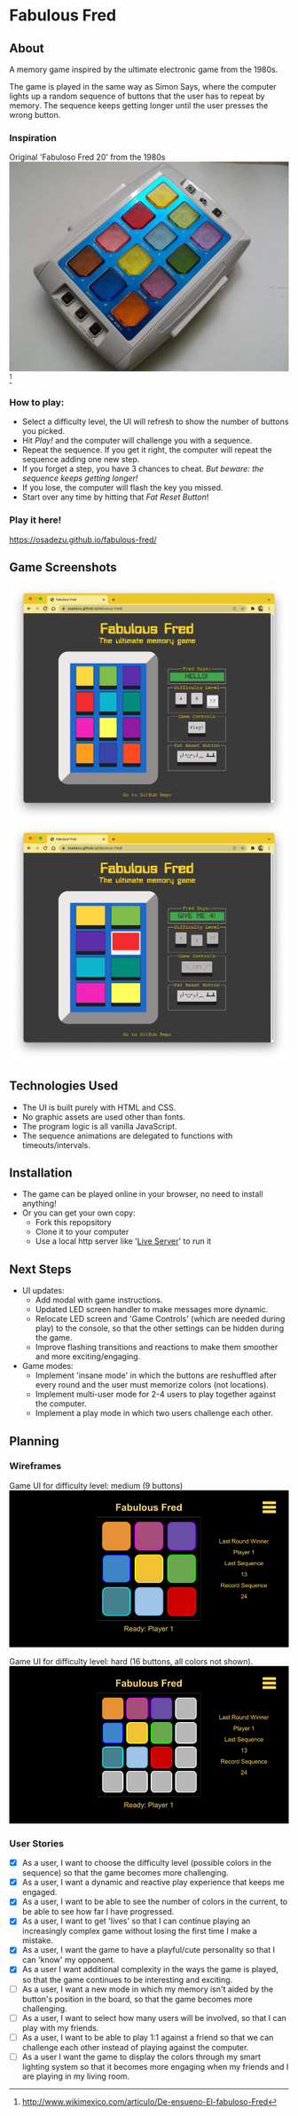 # Fabulous Fred

## About

A memory game inspired by the ultimate electronic game from the 1980s.

The game is played in the same way as Simon Says, where the computer lights up a random sequence of buttons that the user has to repeat by memory. The sequence keeps getting longer until the user presses the wrong button.

### Inspiration

Original 'Fabuloso Fred 20' from the 1980s
![Original 'Fabuloso Fred 20' from the 1980s](./planning/reference/Fabuloso-Fred-20.jpg)[^source]

### How to play:

- Select a difficulty level, the UI will refresh to show the number of buttons you picked.
- Hit _Play!_ and the computer will challenge you with a sequence.
- Repeat the sequence. If you get it right, the computer will repeat the sequence adding one new step.
- If you forget a step, you have 3 chances to cheat. _But beware: the sequence keeps getting longer!_
- If you lose, the computer will flash the key you missed.
- Start over any time by hitting that _Fat Reset Button_!

### Play it here!

https://osadezu.github.io/fabulous-fred/

## Game Screenshots

![View of main play screen](./planning/screenshots/fabulous-fred-screenshot-01.png)
![View of play screen with 8 buttons and illuminated gem](./planning/screenshots/fabulous-fred-screenshot-02.png)

## Technologies Used

- The UI is built purely with HTML and CSS.
- No graphic assets are used other than fonts.
- The program logic is all vanilla JavaScript.
- The sequence animations are delegated to functions with timeouts/intervals.

## Installation

- The game can be played online in your browser, no need to install anything!
- Or you can get your own copy:
  - Fork this repopsitory
  - Clone it to your computer
  - Use a local http server like '[Live Server](https://marketplace.visualstudio.com/items?itemName=ritwickdey.LiveServer)' to run it

## Next Steps

- UI updates:
  - Add modal with game instructions.
  - Updated LED screen handler to make messages more dynamic.
  - Relocate LED screen and 'Game Controls' (which are needed during play) to the console, so that the other settings can be hidden during the game.
  - Improve flashing transitions and reactions to make them smoother and more exciting/engaging.
- Game modes:
  - Implement 'insane mode' in which the buttons are reshuffled after every round and the user must memorize colors (not locations).
  - Implement multi-user mode for 2-4 users to play together against the computer.
  - Implement a play mode in which two users challenge each other.

## Planning

### Wireframes

Game UI for difficulty level: medium (9 buttons)
![wireframe-01](./planning/wireframes/wireframe-01.png)

Game UI for difficulty level: hard (16 buttons, all colors not shown).
![wireframe-02](./planning/wireframes/wireframe-02.png)

### User Stories

- [x] As a user, I want to choose the difficulty level (possible colors in the sequence) so that the game becomes more challenging.
- [x] As a user, I want a dynamic and reactive play experience that keeps me engaged.
- [x] As a user, I want to be able to see the number of colors in the current, to be able to see how far I have progressed.
- [x] As a user, I want to get 'lives' so that I can continue playing an increasingly complex game without losing the first time I make a mistake.
- [x] As a user, I want the game to have a playful/cute personality so that I can 'know' my opponent.
- [x] As a user I want additional complexity in the ways the game is played, so that the game continues to be interesting and exciting.
- [ ] As a user, I want a new mode in which my memory isn't aided by the button's position in the board, so that the game becomes more challenging.
- [ ] As a user, I want to select how many users will be involved, so that I can play with my friends.
- [ ] As a user, I want to be able to play 1:1 against a friend so that we can challenge each other instead of playing against the computer.
- [ ] As a user I want the game to display the colors through my smart lighting system so that it becomes more engaging when my friends and I are playing in my living room.

[^source]: http://www.wikimexico.com/articulo/De-ensueno-El-fabuloso-Fred
